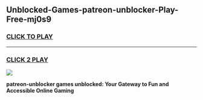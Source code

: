 
## Unblocked-Games-patreon-unblocker-Play-Free-mj0s9
<h3>
<a href="https://premium76.site?title=patreon-unblocker&ref=10A">CLICK TO PLAY</a></h3>
<hr>

<h3>
<a href="https://premium76.site?title=patreon-unblocker&ref=10A">CLICK 2 PLAY</a>
  
</h3>

<a href="https://premium76.site?title=patreon-unblocker&ref=10A"><img src="https://clearcache.store/games.png"></a>


**patreon-unblocker games unblocked: Your Gateway to Fun and Accessible Online Gaming**
